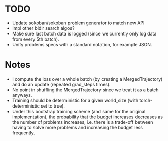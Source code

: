 # TODO

- Update sokoban/sokoban problem generator to match new API
- Impl other bidir search algos?
- Make sure last batch data is logged (since we currently only log data from every 5th batch).
- Unify problems specs with a standard notation, for example JSON.

# Notes
- I compute the loss over a whole batch (by creating a MergedTrajectory) and do an update (repeated grad_steps times).
- No point in shuffling the MergedTrajectory since we treat it as a batch anyways.
- Training should be deterministic for a given world_size (with torch-deterministic set to true).
- Under this bootstrap training scheme (and same for the original implementation), the probability that the
  budget increases decreases as the number of problems increases, i.e. there is a trade-off between
  having to solve more problems and increasing the budget less frequently.
